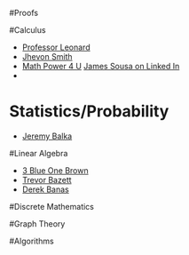 
#Proofs

#Calculus

* [Professor Leonard](https://www.youtube.com/user/professorleonard57)
* [Jhevon Smith](https://www.youtube.com/user/Jhev1000/playlists)
* [Math Power 4 U](http://www.mathispower4u.com/) [James Sousa on Linked In](https://www.linkedin.com/in/james-sousa-a6439143)
* 

# Statistics/Probability
* [Jeremy Balka](https://www.youtube.com/user/jbstatistics/playlists)

#Linear Algebra
* [3 Blue One Brown](https://www.youtube.com/channel/UCYO_jab_esuFRV4b17AJtAw)
* [Trevor Bazett](https://www.youtube.com/watch?v=ZKUqtErZCiU&list=PLHXZ9OQGMqxfUl0tcqPNTJsb7R6BqSLo6)
* [Derek Banas](https://www.youtube.com/watch?v=0WDhKCPtbng)

#Discrete Mathematics

#Graph Theory

#Algorithms

